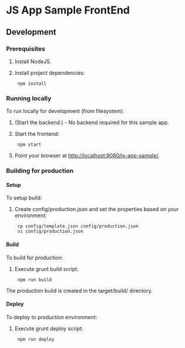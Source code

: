JS App Sample FrontEnd
======================

Development
-----------


### Prerequisites

1. Install NodeJS.
2. Install project dependencies:

		npm install


### Running locally

To run locally for development (from filesystem):

1. (Start the backend.) - No backend required for this sample app.
2. Start the frontend:

		npm start

3. Point your browser at [http://localhost:9080/js-app-sample/](http://localhost:9080/js-app-sample/).


### Building for production 

#### Setup

To setup build:

1. Create config/production.json and set the properties based on your environment:

		cp config/template.json config/production.json
		vi config/production.json

#### Build

To build for production:

1. Execute grunt build script:

		npm run build

The production build is created in the target/build/ directory.

#### Deploy

To deploy to production environment:

1. Execute grunt deploy script:

		npm run deploy
